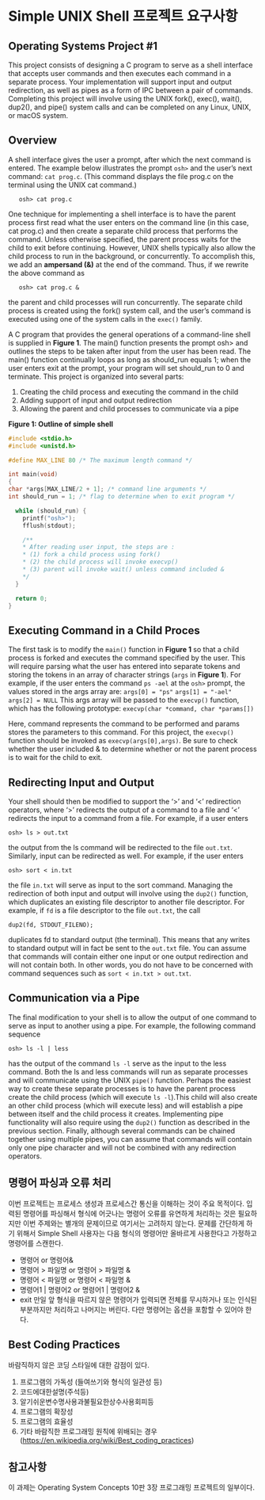 # Simple UNIX Shell 프로젝트 요구사항

## Operating Systems Project #1

This project consists of designing a C program to serve as a shell interface that accepts user commands and then executes each command in a separate process. Your implementation will support input and output redirection, as well as pipes as a form of IPC between a pair of commands. Completing this project will involve using the UNIX fork(), exec(), wait(), dup2(), and pipe() system calls and can be completed on any Linux, UNIX, or macOS system.

## Overview
A shell interface gives the user a prompt, after which the next command is entered. The example below illustrates the prompt `osh>` and the user’s next command: `cat prog.c`. (This command displays the file prog.c on the terminal using the UNIX cat command.)

```shell
   osh> cat prog.c
```

One technique for implementing a shell interface is to have the parent process first read what the user enters on the command line (in this case, cat prog.c) and then create a separate child process that performs the command. Unless otherwise specified, the parent process waits for the child to exit before continuing. However, UNIX shells typically also allow the child process to run in the background, or concurrently. To accomplish this, we add an **ampersand (&)** at the end of the command. Thus, if we rewrite the above command as

```shell
   osh> cat prog.c &
```

the parent and child processes will run concurrently. The separate child process is created using the fork() system call, and the user’s command is executed using one of the system calls in the `exec()` family.

A C program that provides the general operations of a command-line shell is supplied in **Figure 1**. The main() function presents the prompt osh> and outlines the steps to be taken after input from the user has been read. The main() function continually loops as long as should_run equals 1; when the user enters exit at the prompt, your program will set should_run to 0 and terminate.
This project is organized into several parts:

1. Creating the child process and executing the command in the child
2. Adding support of input and output redirection
3. Allowing the parent and child processes to communicate via a pipe

**Figure 1: Outline of simple shell**
```C
#include <stdio.h>
#include <unistd.h>

#define MAX_LINE 80 /* The maximum length command */

int main(void)
{
char *args[MAX_LINE/2 + 1]; /* command line arguments */
int should_run = 1; /* flag to determine when to exit program */

  while (should_run) {
    printf("osh>");
    fflush(stdout);

    /**
    * After reading user input, the steps are :
    * (1) fork a child process using fork()
    * (2) the child process will invoke execvp()
    * (3) parent will invoke wait() unless command included &
    */
  }

  return 0;
}
```

## Executing Command in a Child Proces

The first task is to modify the `main()` function in **Figure 1** so that a child process is forked and executes the command specified by the user. This will require parsing what the user has entered into separate tokens and storing the tokens in an array of character strings (`args` in **Figure 1**). For example, if the user enters the command `ps -ael` at the `osh>` prompt, the values stored in the args array are:
   `args[0] = "ps"`
   `args[1] = "-ael"`
   `args[2] = NULL`
This args array will be passed to the `execvp()` function, which has the following prototype: `execvp(char *command, char *params[])`

Here, command represents the command to be performed and params stores the parameters to this command. For this project, the `execvp()` function should be invoked as `execvp(args[0],args)`. Be sure to check whether the user included & to determine whether or not the parent process is to wait for the child to exit.

## Redirecting Input and Output

Your shell should then be modified to support the ‘>’ and ‘<’ redirection operators, where ‘>’ redirects the output of a command to a file and ‘<’ redirects the input to a command from a file. For example, if a user enters

`osh> ls > out.txt`

the output from the ls command will be redirected to the file `out.txt`. Similarly, input can be redirected as well. For example, if the user enters

`osh> sort < in.txt`

the file `in.txt` will serve as input to the sort command. Managing the redirection of both input and output will involve using the `dup2()` function, which duplicates an existing file descriptor to another file descriptor. For example, if `fd` is a file descriptor to the file `out.txt`, the call

   `dup2(fd, STDOUT_FILENO);`

duplicates fd to standard output (the terminal). This means that any writes to standard output will in fact be sent to the `out.txt` file. You can assume that commands will contain either one input or one output redirection and will not contain both. In other words, you do not have to be concerned with command sequences such as `sort < in.txt > out.txt`.

## Communication via a Pipe

The final modification to your shell is to allow the output of one command to serve as input to another using a pipe. For example, the following command sequence

   `osh> ls -l | less`

has the output of the command `ls -l` serve as the input to the less command. Both the ls and less commands will run as separate processes and will communicate using the UNIX `pipe()` function. Perhaps the easiest way to create these separate processes is to have the parent process create the child process (which will execute `ls -l`).This child will also create an other child process (which will execute less) and will establish a pipe between itself and the child process it creates. Implementing pipe functionality will also require using the `dup2()` function as described in the previous section. Finally, although several commands can be chained together using multiple pipes, you can assume that commands will contain only one pipe character and will not be combined with any redirection operators.

## 명령어 파싱과 오류 처리

이번 프로젝트는 프로세스 생성과 프로세스간 통신을 이해하는 것이 주요 목적이다. 입력된 명령어를 파싱해서 형식에 어긋나는 명령어 오류를 유연하게 처리하는 것은 필요하지만 이번 주제와는 별개의 문제이므로 여기서는 고려하지 않는다. 문제를 간단하게 하기 위해서 Simple Shell 사용자는 다음 형식의 명령어만 올바르게 사용한다고 가정하고 명령어를 스캔한다.
* 명령어 or 명령어&
* 명령어 > 파일명 or 명령어 > 파일명 &
* 명령어 < 파일명 or 명령어 < 파일명 &
* 명령어1 | 명령어2 or 명령어1 | 명령어2 &
* exit
만일 앞 형식을 따르지 않은 명령어가 입력되면 전체를 무시하거나 또는 인식된 부분까지만 처리하고 나머지는 버린다. 다만 명령어는 옵션을 포함할 수 있어야 한다.

## Best Coding Practices

바람직하지 않은 코딩 스타일에 대한 감점이 있다.
1. 프로그램의 가독성 (들여쓰기와 형식의 일관성 등)
2. 코드에대한설명(주석등)
3. 알기쉬운변수명사용과불필요한상수사용회피등
4. 프로그램의 확장성
5. 프로그램의 효율성
6. 기타 바람직한 프로그래밍 원칙에 위배되는 경우 (https://en.wikipedia.org/wiki/Best_coding_practices)

## 참고사항

이 과제는 Operating System Concepts 10판 3장 프로그래밍 프로젝트의 일부이다.
